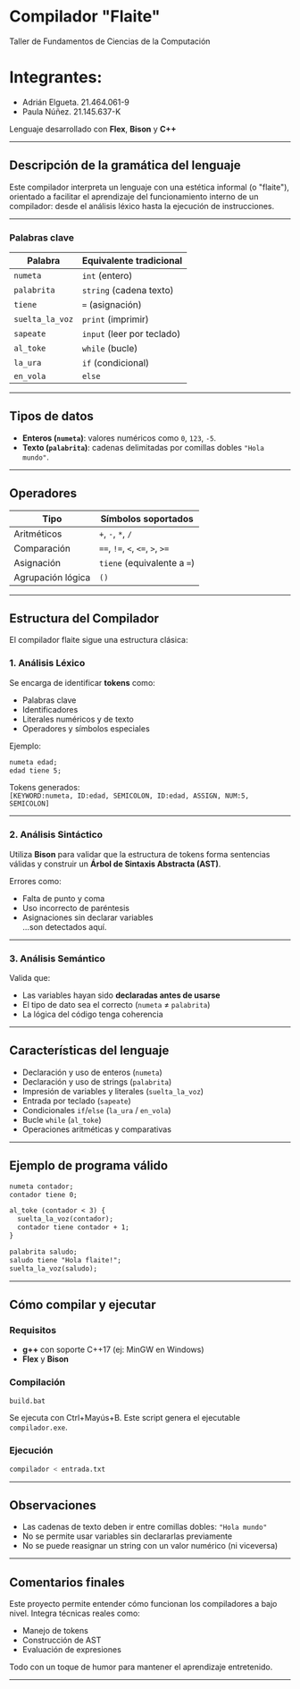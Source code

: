 # Compilador "Flaite"

Taller de Fundamentos de Ciencias de la Computación

# Integrantes:
- Adrián Elgueta. 21.464.061-9
- Paula Núñez. 21.145.637-K

Lenguaje desarrollado con **Flex**, **Bison** y **C++**

---

## Descripción de la gramática del lenguaje

Este compilador interpreta un lenguaje con una estética informal (o "flaite"), orientado a facilitar el aprendizaje del funcionamiento interno de un compilador: desde el análisis léxico hasta la ejecución de instrucciones.

---

### Palabras clave

| Palabra         | Equivalente tradicional  |
|-----------------|--------------------------|
| `numeta`        | `int` (entero)           |
| `palabrita`     | `string` (cadena texto)  |
| `tiene`         | `=` (asignación)         |
| `suelta_la_voz` | `print` (imprimir)       |
| `sapeate`       | `input` (leer por teclado) |
| `al_toke`       | `while` (bucle)          |
| `la_ura`        | `if` (condicional)       |
| `en_vola`       | `else`                   |

---

## Tipos de datos

- **Enteros (`numeta`)**: valores numéricos como `0`, `123`, `-5`.
- **Texto (`palabrita`)**: cadenas delimitadas por comillas dobles `"Hola mundo"`.

---

## Operadores

| Tipo              | Símbolos soportados  |
|-------------------|-----------------------|
| Aritméticos        | `+`, `-`, `*`, `/`     |
| Comparación        | `==`, `!=`, `<`, `<=`, `>`, `>=` |
| Asignación         | `tiene` (equivalente a `=`) |
| Agrupación lógica  | `()`                   |

---

## Estructura del Compilador

El compilador flaite sigue una estructura clásica:

### 1. Análisis Léxico

Se encarga de identificar **tokens** como:
- Palabras clave
- Identificadores
- Literales numéricos y de texto
- Operadores y símbolos especiales

Ejemplo:
```txt
numeta edad;
edad tiene 5;
```
Tokens generados:  
`[KEYWORD:numeta, ID:edad, SEMICOLON, ID:edad, ASSIGN, NUM:5, SEMICOLON]`

---

### 2. Análisis Sintáctico

Utiliza **Bison** para validar que la estructura de tokens forma sentencias válidas y construir un **Árbol de Sintaxis Abstracta (AST)**.

Errores como:
- Falta de punto y coma
- Uso incorrecto de paréntesis
- Asignaciones sin declarar variables  
...son detectados aquí.

---

### 3. Análisis Semántico

Valida que:
- Las variables hayan sido **declaradas antes de usarse**
- El tipo de dato sea el correcto (`numeta` ≠ `palabrita`)
- La lógica del código tenga coherencia

---

## Características del lenguaje

- Declaración y uso de enteros (`numeta`)
- Declaración y uso de strings (`palabrita`)
- Impresión de variables y literales (`suelta_la_voz`)
- Entrada por teclado (`sapeate`)
- Condicionales `if`/`else` (`la_ura` / `en_vola`)
- Bucle `while` (`al_toke`)
- Operaciones aritméticas y comparativas

---

## Ejemplo de programa válido

```txt
numeta contador;
contador tiene 0;

al_toke (contador < 3) {
  suelta_la_voz(contador);
  contador tiene contador + 1;
}

palabrita saludo;
saludo tiene "Hola flaite!";
suelta_la_voz(saludo);
```

---

## Cómo compilar y ejecutar

### Requisitos

- **g++** con soporte C++17 (ej: MinGW en Windows)
- **Flex** y **Bison**

### Compilación

```bash
build.bat
```

Se ejecuta con Ctrl+Mayús+B.
Este script genera el ejecutable `compilador.exe`.

### Ejecución

```bash
compilador < entrada.txt
```

---

## Observaciones

- Las cadenas de texto deben ir entre comillas dobles: `"Hola mundo"`
- No se permite usar variables sin declararlas previamente
- No se puede reasignar un string con un valor numérico (ni viceversa)

---

## Comentarios finales

Este proyecto permite entender cómo funcionan los compiladores a bajo nivel. Integra técnicas reales como:
- Manejo de tokens
- Construcción de AST
- Evaluación de expresiones

Todo con un toque de humor para mantener el aprendizaje entretenido.

---

